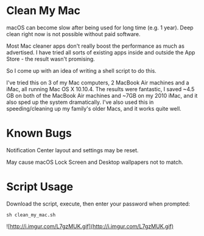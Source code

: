Clean My Mac
============
    
macOS can become slow after being used for long time (e.g. 1 year). Deep clean right now is not possible without
paid software.
    
Most Mac cleaner apps don't really boost the performance as much as advertised. I have tried all sorts of existing apps inside and outside the App Store - the result wasn't promising.
    
So I come up with an idea of writing a shell script to do this.

I've tried this on 3 of my Mac computers, 2 MacBook Air machines and a iMac, all running Mac OS X 10.10.4.
The results were fantastic, I saved ~4.5 GB on both of the MacBook Air machines and ~7GB on my 2010 iMac, and it also sped up the system dramatically. I've also used this in speeding/cleaning up my family's older Macs, and it works quite well.

Known Bugs
=============
Notification Center layout and settings may be reset.

May cause macOS Lock Screen and Desktop wallpapers not to match.

Script Usage
=============
    
Download the script, execute, then enter your password when prompted:
```shell
sh clean_my_mac.sh
```
![http://i.imgur.com/L7gzMUK.gif](http://i.imgur.com/L7gzMUK.gif)

